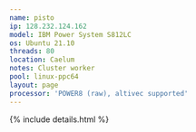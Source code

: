 ```yaml
---
name: pisto
ip: 128.232.124.162
model: IBM Power System S812LC
os: Ubuntu 21.10
threads: 80
location: Caelum
notes: Cluster worker
pool: linux-ppc64
layout: page
processor: 'POWER8 (raw), altivec supported'
---
```

{% include details.html %} 

